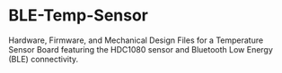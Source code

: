 # BLE-Temp-Sensor
Hardware, Firmware, and Mechanical Design Files for a Temperature Sensor Board featuring the HDC1080 sensor and Bluetooth Low Energy (BLE) connectivity. 
